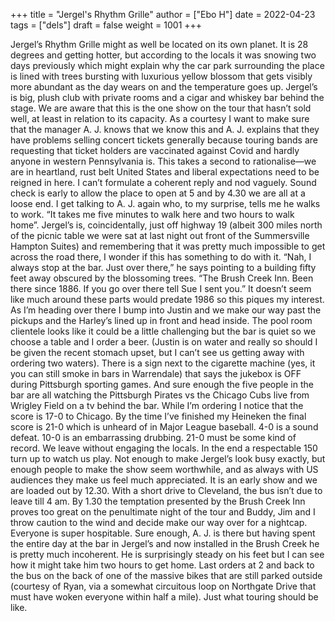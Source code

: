 +++
title = "Jergel's Rhythm Grille"
author = ["Ebo H"]
date = 2022-04-23
tags = ["dels"]
draft = false
weight = 1001
+++

Jergel’s Rhythm Grille might as well be located on its own planet. It is 28 degrees and getting hotter, but according to the locals it was snowing two days previously which might explain why the car park surrounding the place is lined with trees bursting with luxurious yellow blossom that gets visibly more abundant as the day wears on and the temperature goes up. Jergel’s is big, plush club with private rooms and a cigar and whiskey bar behind the stage. We are aware that this is the one show on the tour that hasn’t sold well, at least in relation to its capacity. As a courtesy I want to make sure that the manager A. J. knows that we know this and A. J. explains that they have problems selling concert tickets generally because touring bands are requesting that ticket holders are vaccinated against Covid and hardly anyone in western Pennsylvania is. This takes a second to rationalise—we are in heartland, rust belt United States and liberal expectations need to be reigned in here. I can’t formulate a coherent reply and nod vaguely.
Sound check is early to allow the place to open at 5 and by 4.30 we are all at a loose end. I get talking to A. J. again who, to my surprise, tells me he walks to work. “It takes me five minutes to walk here and two hours to walk home”. Jergel’s is, coincidentally, just off highway 19 (albeit 300 miles north of the picnic table we were sat at last night out front of the Summersville Hampton Suites) and remembering that it was pretty much impossible to get across the road there, I wonder if this has something to do with it. “Nah, I always stop at the bar. Just over there,” he says pointing to a building fifty feet away obscured by the blossoming trees. “The Brush Creek Inn. Been there since 1886. If you go over there tell Sue I sent you.” It doesn’t seem like much around these parts would predate 1986 so this piques my interest. As I’m heading over there I bump into Justin and we make our way past the pickups and the Harley’s lined up in front and head inside. The pool room clientele looks like it could be a little challenging but the bar is quiet so we choose a table and I order a beer. (Justin is on water and really so should I be given the recent stomach upset, but I can’t see us getting away with ordering two waters). There is a sign next to the cigarette machine (yes, it you can still smoke in bars in Warrendale) that says the jukebox is OFF during Pittsburgh sporting games. And sure enough the five people in the bar are all watching the Pittsburgh Pirates vs the Chicago Cubs live from Wrigley Field on a tv behind the bar. While I’m ordering I notice that the score is 17-0 to Chicago. By the time I’ve finished my Heineken the final score is 21-0 which is unheard of in Major League baseball. 4-0 is a sound defeat. 10-0 is an embarrassing drubbing. 21-0 must be some kind of record. We leave without engaging the locals.
In the end a respectable 150 turn up to watch us play. Not enough to make Jergel’s look busy exactly, but enough people to make the show seem worthwhile, and as always with US audiences they make us feel much appreciated. It is an early show and we are loaded out by 12.30. With a short drive to Cleveland, the bus isn’t due to leave till 4 am. By 1.30 the temptation presented by the Brush Creek Inn proves too great on the penultimate night of the tour and Buddy, Jim and I throw caution to the wind and decide make our way over for a nightcap. Everyone is super hospitable. Sure enough, A. J. is there but having spent the entire day at the bar in Jergel’s and now installed in the Brush Creek he is pretty much incoherent. He is surprisingly steady on his feet but I can see how it might take him two hours to get home. Last orders at 2 and back to the bus on the back of one of the massive bikes that are still parked outside (courtesy of Ryan, via a somewhat circuitous loop on Northgate Drive that must have woken everyone within half a mile). Just what touring should be like.
